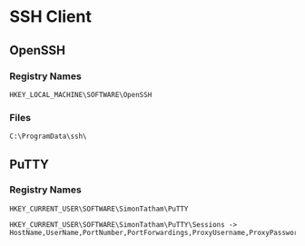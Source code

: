 # SSH Client

## OpenSSH

### Registry Names

```
HKEY_LOCAL_MACHINE\SOFTWARE\OpenSSH
```

### Files

```
C:\ProgramData\ssh\
```

## PuTTY

### Registry Names

```
HKEY_CURRENT_USER\SOFTWARE\SimonTatham\PuTTY

HKEY_CURRENT_USER\SOFTWARE\SimonTatham\PuTTY\Sessions -> HostName,UserName,PortNumber,PortForwardings,ProxyUsername,ProxyPassword
```